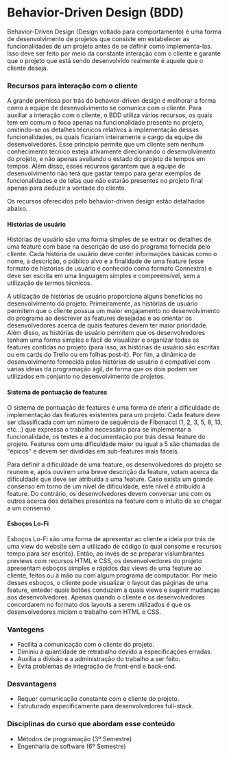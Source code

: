 # Behavior-Driven Design (BDD)

Behavior-Driven Design (Design voltado para comportamento) é uma forma de desenvolvimento de projetos que consiste em estabelecer as funcionalidades de um projeto antes de se definir como implementa-las. Isso deve ser feito por meio da constante interação com o cliente e garante que o projeto que está sendo desenvolvido realmente é aquele que o cliente deseja.

### Recursos para interação com o cliente

A grande premissa por trás do behavior-driven design é melhorar a forma como a equipe de desenvolvimento se comunica com o cliente. Para auxiliar a interação com o cliente, o BDD utiliza vários recursos, os quais tem em comum o foco apenas na funcionalidade presente no projeto, omitindo-se os detalhes técnicos relativos à implementação dessas funcionalidades, os quais ficariam inteiramente a cargo da equipe de desenvolvedores. Esse princípio permite que um cliente sem nenhum conhecimento técnico esteja ativamente direcionando o desenvolvimento do projeto, e não apenas avaliando o estado do projeto de tempos em tempos. Além disso, esses recursos garantem que a equipe de desenvolvimento não terá que gastar tempo para gerar exemplos de funcionalidades e de telas que não estarão presentes no projeto final apenas para deduzir a vontade do cliente.

Os recursos oferecidos pelo behavior-driven design estão detalhados abaixo.

#### Histórias de usuário

  Histórias de usuário são uma forma simples de se extrair os detalhes de uma feature com base na descrição de uso do programa fornecida pelo cliente. Cada história de usuário deve conter informações básicas como o nome, a descrição, o público alvo e a finalidade de uma feature (esse formato de histórias de usuário é conhecido como formato Connextra) e deve ser escrita em uma linguagem simples e compreensível, sem a utilização de termos técnicos.

  A utilização de histórias de usuário proporciona alguns benefícios no desenvolvimento do projeto. Primeiramente, as histórias de usuário permitem que o cliente possua um maior engajamento no desenvolvimento do programa ao descrever as features desejadas e ao orientar os desenvolvedores acerca de quais features devem ter maior prioridade. Além disso, as histórias de usuário permitem que os desenvolvedores tenham uma forma simples e fácil de visualizar e organizar todas as features contidas no projeto (para isso, as histórias de usuário são escritas ou em cards do Trello ou em folhas post-it). Por fim, a dinâmica de desenvolvimento fornecida pelas histórias de usuário é compatível com várias ideias da programação ágil, de forma que os dois podem ser utilizados em conjunto no desenvolvimento de projetos.

#### Sistema de pontuação de features

  O sistema de pontuação de features é uma forma de aferir a dificuldade de implementação das features existentes para um projeto. Cada feature deve ser classificada com um número de sequência de Fibonacci (1, 2, 3, 5, 8, 13, etc...) que expressa o trabalho necessário para se implementar a funcionalidade, os testes e a documentação por trás dessa feature do projeto. Features com uma dificuldade maior ou igual a 5 são chamadas de "épicos" e devem ser divididas em sub-features mais fáceis.

  Para definir a dificuldade de uma feature, os desenvolvedores do projeto se reunem e, após ouvirem uma breve descrição da feature, votam acerca da dificuldade que deve ser atribuída a uma feature. Caso exista um grande consenso em torno de um nível de dificuldade, este nível é atribuído à feature. Do contrário, os desenvolvedores devem conversar uns com os outros acerca dos detalhes presentes na feature com o intuito de se chegar a um consenso.

#### Esboços Lo-Fi

  Esboços Lo-Fi são uma forma de apresentar ao cliente a ideia por trás de uma view do website sem a utilizado de código (o qual consome e recursos tempo para ser escrito). Então, ao invés de se preparar vislumbrantes previews com recursos HTML e CSS, os desenvolvedores do projeto apresentam esboços simples e rápidos das views de uma feature ao cliente, feitos ou à mão ou com algum programa de computador. Por meio desses esboços, o cliente pode visualizar o layout das páginas de uma feature, enteder quais botões conduzem a quais views e sugerir mudanças aos desenvolvedores. Apenas quando o cliente e os desenvolvedores concordarem no formato dos layouts a serem utilizados é que os desenvolvedores iniciam o trabalho com HTML e CSS.

### Vantegens

* Facilita a comunicação com o cliente do projeto.
* Diminiu a quantidade de retrabalho devido a especificações erradas.
* Auxilia a divisão e a administração do trabalho a ser feito.
* Evita problemas de integração de front-end e back-end.

### Desvantagens

* Requer comunicação constante com o cliente do projeto.
* Estruturado especificamente para desenvolvedores full-stack.

### Disciplinas do curso que abordam esse conteúdo
* Métodos de programação (3º Semestre)
* Engenharia de software (6º Semestre)
